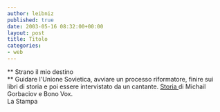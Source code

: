 ```yaml
---
author: leibniz
published: true
date: 2003-05-16 08:32:00+00:00
layout: post
title: Titolo
categories:
- web
---
```


   ** Strano il mio destino   
** Guidare l'Unione Sovietica, avviare un processo riformatore, finire sui libri di storia e poi essere intervistato da un cantante.  [   Storia ](http://www.lastampa.it/edicola/sitoweb/Cultura/art12.asp)di Michail Gorbaciov e Bono Vox.   
La Stampa
